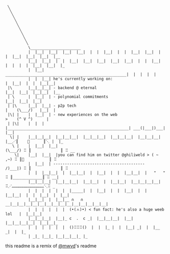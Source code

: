 <!--```
 ╲
  ╲
   ╲
    ╲
     ╲
      ╲
       ╲   ⁒⌮-----------------,
        ╲ r                    ⋱⠓ 
         | ╲___________________╱⠓⠓_________________
         │ ║ ghili↴      💤    ║⠭⠭
         │ ║     (\___/)       ║⠭⠭
         │ ║     (- V -)       ║⠭⠭ 
|\       │ ║   ➹▔▔▔▔▔▔▔▔▔▔▔▔>, ║⠭⠭   ______________________________________________________
| \      │ ║,〃               ⤵║⠭⠭  | he's currently working on:                          |
| |\     │ '                   ║⠭⠭  | - backend @ eternal                                 |
|\| |    │ ║              ⠤⠶   ║⠭⠭  | - polynomial commitments                            |    (\___/) 
| |\|    │ ║                   ║⠭⠭  | - new experiences on the web                        >    (^ V ^)               
 \| |    │ ║    ⠤⠶             ║⠭⠭  |_____________________________________________________| ___(|___|)___ 
  \ |    │ ║                   ║⠭⠭                                                        ⋰║    🍵      ║⋱        
   \|    │ ║                   ║⠭⠭                                               (\___/) ⠭ ║             ║ ⠭
         │ ║      ,゠⠭         ║⠭⠭     you can find him on twitter @ghiliweld >  ( ~ ,~) ⠭ ║🍜           ║ ⠭
         │ ║   ⠤⠶              ║⠭⠭    ----------------------------------------   /)___|) ⠭ ║             ║ ⠭
         │ │ ,'                ║⠭⠭                                                "   "  ⠭ ║_____________║ ⠭
         │ ╲,______.⠭⠭⠭⠭⠭⠭⠭_っ〃⠭⠭⠇    ⠭⠋                                               ⠭⋰……………………………………⋱⠭   
         │    '⠭⠭⠭⠭⠭⠭⠭⠭⠭⠭⠭⠭⠭  ⠙⠭⠭    ⠙⠭⠋                               
         |                                           
         │                            ∩   ∩
         |                           (•(ㅅ)•) < fun fact: he's also a huge weeb lol
         |                           c  .  c
         |                           ()⠭⠭⠭()
``` -->

```
 ╲
  ╲
   ╲           
    ╲            
     ╲
      ╲
       ╲
        ╲
         ╲
          \______________________
          |  |__|  |__|  |__|  |__|  |  |  |__|  |  |  |__|  |__|  |  |  |__|  |__|  |__|  |__
          |__|  |__|  |  |  |__|  |__|  |__|  |__|  |__|  |  |  |__|  |  |  |  |  |__|  |__|  |_
          |  |__|   _____________________________________________________|  |  |  |  |   
          |  |  |__| he's currently working on:                          |  |__|  |  |  |__|__|  
 |\       |__|__|__| - backend @ eternal                                 |__|  |__|  |__|__|  |__
 | \      |  |__|  | - polynomial commitments                            |__|  |__|  |__|  
 | |\     |__|  |__| - p2p tech                                          |    (\___/)   |__|  |  
 |\| |    |  |__|  | - new experiences on the web                        >    (^ V ^)      | 
 | |\|    |  |  |  |_____________________________________________________| ___(|___|)___|  |__|  
  \| |    |__|__|__|  |__|__|__|  |__|__|__|  |__|__|__|  |__|__|__|  |__⋰║    🍵      ║⋱ |  |_
   \ |    |  |__|  |__|                                         (\___/) ⠭ ║             ║ ⠭ __
    \|    |__|  |__|  |you can find him on twitter @ghiliweld > ( ~ ,~) ⠭ ║🍜           ║ ⠭  
          |  |__|  | ----------------------------------------   /)___|) ⠭ ║             ║ ⠭   
          |  |  |__|__|  |  |__|__|  |  |__|  |  |  |__|__|  |   "   "  ⠭ ║_____________║ ⠭ __|  
          |__|__|__|  |__|__|__|  |__|__|  |  |__|__|  |__|__|__|__|    ⠭⋰……………………………………⋱⠭ _
          |  |  |  |  |  |  |_____|  |  |__|  |  |  |__|  |  |  |__|__|  |  |  |__|  |  |__| 
          |__|__|  |  |__|__ ∩   ∩ __|__|__|__|__|__|__|__|__|__|__|__|__|__|__|  
          |  |  |  |  |  |  (•(ㅅ)•) < fun fact: he's also a huge weeb lol   |  |__|__|
          |__|__|__|  |__|_ c  .  c _|  |__|__|__|  |__|  |__|__|__|__|  |__|__|_    
          |  |  |  |  |  |  ()⠭⠭⠭()  |  |  |_ |  |  |__| _|  |  |__  _|  |  |_            
          | _|_ |__|_ |__|__|__|_ |_
```
<!--
```
 ╲
  ╲
   ╲           
    ╲            
     ╲
      ╲
       ╲
        ╲
         ╲________________
         │ￃ      ￃ  ￃ                                                                          ￃ H
         │ H     ￃ                                                                              ￃ
         │         ￃ       _____________________________________________________
|\       │ ￃ              | he's currently working on:                          |
| \      │                | - backend @ eternal                                 |
| |\     │                | - polynomial commitments (and other crypto magic 🔮)|
|\| |    │                | - p2p tech                                          |    (\___/) 
| |\|    │                | - new experiences on the web                        >    (^ V ^)               
 \| |    │          H ￃ   |_____________________________________________________| ___(|___|)___ 
  \ |    │         ￃ                                                            ⋰║    🍵      ║⋱        
   \|    │                                                             (\___/) ⠭ ║             ║ ⠭
         │                   you can find him on twitter @ghiliweld >  ( ~ ,~) ⠭ ║🍜           ║ ⠭
         │  H ￃ             ----------------------------------------   /)___|) ⠭ ║             ║ ⠭
         │   H                                                          "   "  ⠭ ║_____________║ ⠭
         │    H                                                                ⠭⋰……………………………………⋱⠭   
         │                               
         |                                           
         │       ￃ H                  ∩   ∩
         |        ￃ                  (•(ㅅ)•) < fun fact: he's also a huge weeb lol          H ￃ
         |                           c  .  c                                                 ￃ
         |                           ()⠭⠭⠭()                                               ￃ
``` -->
this readme is a remix of [@mwvd](https://github.com/mwvd)'s readme
